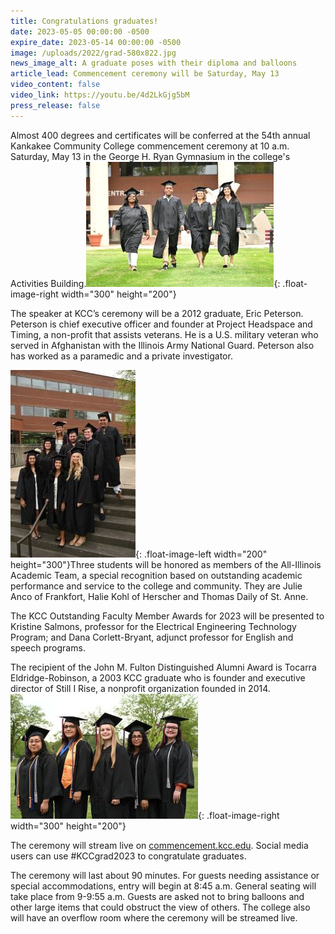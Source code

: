```yaml
---
title: Congratulations graduates!
date: 2023-05-05 00:00:00 -0500
expire_date: 2023-05-14 00:00:00 -0500
image: /uploads/2022/grad-580x822.jpg
news_image_alt: A graduate poses with their diploma and balloons
article_lead: Commencement ceremony will be Saturday, May 13
video_content: false
video_link: https://youtu.be/4d2LkGjg5bM
press_release: false
---
```

Almost 400 degrees and certificates will be conferred at the 54th annual Kankakee Community College commencement ceremony at 10 a.m. Saturday, May 13 in the George H. Ryan Gymnasium in the college's Activities Building.![](/uploads/2022/grad2-300x200.jpg){: .float-image-right width="300" height="200"}

The speaker at KCC’s ceremony will be a 2012 graduate, Eric Peterson. Peterson is chief executive officer and founder at Project Headspace and Timing, a non-profit that assists veterans. He is a U.S. military veteran who served in Afghanistan with the Illinois Army National Guard. Peterson also has worked as a paramedic and a private investigator.

![](/uploads/2022/grad3-200x300-1.jpg){: .float-image-left width="200" height="300"}Three students will be honored as members of the All-Illinois Academic Team, a special recognition based on outstanding academic performance and service to the college and community. They are Julie Anco of Frankfort, Halie Kohl of Herscher and Thomas Daily of St. Anne.

The KCC Outstanding Faculty Member Awards for 2023 will be presented to Kristine Salmons, professor for the Electrical Engineering Technology Program; and Dana Corlett-Bryant, adjunct professor for English and speech programs.

The recipient of the John M. Fulton Distinguished Alumni Award is Tocarra Eldridge-Robinson, a 2003 KCC graduate who is founder and executive director of Still I Rise, a nonprofit organization founded in 2014.![](/uploads/2022/grad1-300x200.jpg){: .float-image-right width="300" height="200"}

The ceremony will stream live on [commencement.kcc.edu](https://commencement.kcc.edu/). Social media users can use \#KCCgrad2023 to congratulate graduates.

The ceremony will last about 90 minutes. For guests needing assistance or special accommodations, entry will begin at 8:45 a.m. General seating will take place from 9-9:55 a.m. Guests are asked not to bring balloons and other large items that could obstruct the view of others. The college also will have an overflow room where the ceremony will be streamed live.